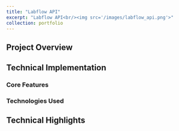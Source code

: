 ```yaml
---
title: "Labflow API"
excerpt: "Labflow API<br/><img src='/images/labflow_api.png'>"
collection: portfolio
---
```


## Project Overview

## Technical Implementation

### Core Features

### Technologies Used

## Technical Highlights
